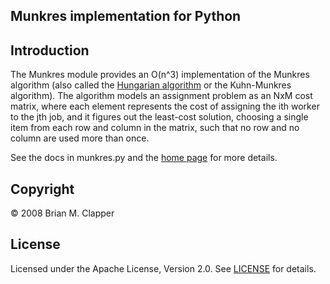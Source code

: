 Munkres implementation for Python
---------------------------------

## Introduction

The Munkres module provides an O(n^3) implementation of the Munkres algorithm
(also called the [Hungarian algorithm][] or the Kuhn-Munkres algorithm).
The algorithm models an assignment problem as an NxM cost matrix, where
each element represents the cost of assigning the ith worker to the jth
job, and it figures out the least-cost solution, choosing a single item
from each row and column in the matrix, such that no row and no column are
used more than once.

[Hungarian algorithm]: http://en.wikipedia.org/wiki/Hungarian_algorithm

See the docs in munkres.py and the [home page][] for more details.

[home page]: http://software.clapper.org/munkres/

## Copyright

&copy; 2008 Brian M. Clapper

## License

Licensed under the Apache License, Version 2.0. See
[LICENSE](LICENSE.md) for details.

